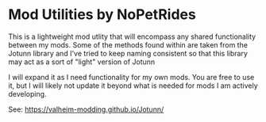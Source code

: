 # Mod Utilities by NoPetRides

This is a lightweight mod utlity that will encompass any shared functionality between my 
mods. Some of the methods found within are taken from the Jotunn library and I've tried to
keep naming consistent so that this library may act as a sort of "light" version of Jotunn

I will expand it as I need functionality for my own mods.
You are free to use it, but I will likely not update it beyond what is needed for mods
I am actively developing.

See: https://valheim-modding.github.io/Jotunn/
